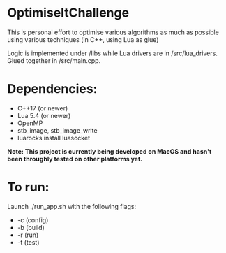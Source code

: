 # OptimiseItChallenge
This is personal effort to optimise various algorithms as much as possible using various techniques (in C++, using Lua as glue)

Logic is implemented under /libs while Lua drivers are in /src/lua_drivers. Glued together in /src/main.cpp.

# Dependencies:
- C++17 (or newer)
- Lua 5.4 (or newer)
- OpenMP
- stb_image, stb_image_write
- luarocks install luasocket

**Note: This project is currently being developed on MacOS and hasn't been throughly tested on other platforms yet.**

# To run:
Launch ./run_app.sh with the following flags:
- -c (config)
- -b (build)
- -r (run)
- -t (test)